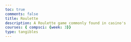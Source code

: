 ```yaml
---
toc: true
comments: false
title: Roulette
description: A Roulette game commonly found in casino's
courses: { compsci: {week: 3}}
type: tangibles
---
```


<html>
<head>
    <title>Roulette Game</title>
    <style>

    </style>
</head>
<body>
    <h1>Roulette Game</h1>
    <div id="wheel-container">
        <div id="wheel"></div>
    </div>
    <p>Your Money: $<span id="money">1000</span></p>
    <p>Choose your bet:</p>
    <label><input type="radio" name="betType" value="even"> Even</label>
    <label><input type="radio" name="betType" value="odd"> Odd</label>
    <label><input type="radio" name="betType" value="black"> Black</label>
    <label><input type="radio" name="betType" value="red"> Red</label>
    <label><input type="radio" name="betType" value="number"> Specific Number</label>
    <input type="number" id="betAmount" placeholder="Enter your bet amount">
    <input type="number" id="specificNumber" placeholder="Enter specific number (0-36 or 00)">
    <button onclick="spinWheel()">Spin the Wheel</button>
    <p id="result"></p>

    <script>
        let money = 1000;

        function spinWheel() {
            const betAmount = parseInt(document.getElementById("betAmount").value);
            const betType = document.querySelector('input[name="betType"]:checked').value;
            const specificNumber = parseInt(document.getElementById("specificNumber").value);

            if (isNaN(betAmount) || betAmount <= 0 || betAmount > money) {
                alert("Invalid bet amount. Please enter a valid amount.");
                return;
            }

            if (betType === "number" && (isNaN(specificNumber) || (specificNumber !== 0 && specificNumber !== 00 && (specificNumber < 0 || specificNumber > 36)))) {
                alert("Invalid specific number. Please enter a valid number (0-36 or 00).");
                return;
            }

            const winningNumber = Math.floor(Math.random() * 37);
            const resultElement = document.getElementById("result");

            money -= betAmount;
            document.getElementById("money").textContent = money;

            resultElement.textContent = `Winning number: ${winningNumber}`;

            if (winningNumber === 0) {
                resultElement.textContent += " (0)";
            } else if (winningNumber === 37) {
                resultElement.textContent += " (00)";
            } else if (winningNumber % 2 === 0) {
                resultElement.textContent += " (Even)";
            } else {
                resultElement.textContent += " (Odd)";
            }

            if (betType === "even" && winningNumber % 2 === 0) {
                money += betAmount * 2;
                resultElement.textContent += ` - You win $${betAmount * 2}!`;
            } else if (betType === "odd" && winningNumber % 2 !== 0) {
                money += betAmount * 2;
                resultElement.textContent += ` - You win $${betAmount * 2}!`;
            } else if ((betType === "black" && winningNumber >= 1 && winningNumber <= 10) || 
                       (betType === "red" && (winningNumber === 0 || winningNumber === 37) || (betType === "red" && winningNumber >= 11 && winningNumber <= 18))) {
                money += betAmount * 2;
                resultElement.textContent += ` - You win $${betAmount * 2}!`;
            } else if (betType === "number" && winningNumber === specificNumber) {
                money += betAmount * 36;
                resultElement.textContent += ` - You win $${betAmount * 36}!`;
            } else {
                resultElement.textContent += " - You lose!";
            }

            document.getElementById("money").textContent = money;
        }
    </script>
</body>
</html>

